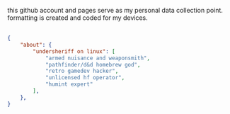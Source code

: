 this github account and pages serve as my personal data collection point. formatting is created and coded for my devices.<br><br>
```json
{
    "about": {
        "undersheriff on linux": [
            "armed nuisance and weaponsmith",
            "pathfinder/d&d homebrew god",
            "retro gamedev hacker",
            "unlicensed hf operator",
            "humint expert"
        ],
    },
}

```
